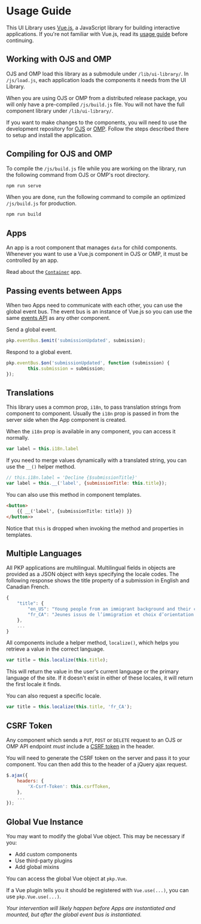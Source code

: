 # Usage Guide

This UI Library uses [Vue.js](https://vuejs.org/), a JavaScript library for building interactive applications. If you're not familiar with Vue.js, read its [usage guide](https://vuejs.org/v2/guide/) before continuing.

## Working with OJS and OMP

OJS and OMP load this library as a submodule under `/lib/ui-library/`. In `/js/load.js`, each application loads the components it needs from the UI Library.

When you are using OJS or OMP from a distributed release package, you will only have a pre-compiled `/js/build.js` file. You will not have the full component library under `/lib/ui-library/`.

If you want to make changes to the components, you will need to use the development repository for [OJS](https://github.com/pkp/ojs) or [OMP](https://github.com/pkp/omp). Follow the steps described there to setup and install the application.

## Compiling for OJS and OMP

To compile the `/js/build.js` file while you are working on the library, run the following command from OJS or OMP's root directory.

```bash
npm run serve
```

When you are done, run the following command to compile an optimized `/js/build.js` for production.

```bash
npm run build
```

## Apps

An app is a root component that manages `data` for child components. Whenever you want to use a Vue.js component in OJS or OMP, it must be controlled by an app.

Read about the [`Container`](/#/pages/container) app.

## Passing events between Apps

When two Apps need to communicate with each other, you can use the global event bus. The event bus is an instance of Vue.js so you can use the same [events API](https://vuejs.org/v2/api/#Instance-Methods-Events) as any other component.

Send a global event.

```js
pkp.eventBus.$emit('submissionUpdated', submission);
```

Respond to a global event.

```js
pkp.eventBus.$on('submissionUpdated', function (submission) {
		this.submission = submission;
});
```

## Translations

This library uses a common prop, `i18n`, to pass translation strings from component to component. Usually the `i18n` prop is passed in from the server side when the App component is created.

When the `i18n` prop is available in any component, you can access it normally.

```js
var label = this.i18n.label
```

If you need to merge values dynamically with a translated string, you can use the `__()` helper method.

```js
// this.i18n.label = 'Decline {$submissionTitle}'
var label = this.__('label', {submissionTitle: this.title});
```

You can also use this method in component templates.

```html
<button>
	{{ __('label', {submissionTitle: title}) }}
</button>>
```

Notice that `this` is dropped when invoking the method and properties in templates.

## Multiple Languages

All PKP applications are multilingual. Multilingual fields in objects are provided as a JSON object with keys specifying the locale codes. The following response shows the title property of a submission in English and Canadian French.

```js
{
	"title": {
		"en_US": "Young people from an immigrant background and their choice of post-secondary orientation in Montreal",
		"fr_CA": "Jeunes issus de l’immigration et choix d’orientation au postsecondaire à Montréal"
	},
	...
}
```

All components include a helper method, `localize()`, which helps you retrieve a value in the correct language.

```js
var title = this.localize(this.title);
```

This will return the value in the user's current language or the primary language of the site. If it doesn't exist in either of these locales, it will return the first locale it finds.

You can also request a specific locale.

```js
var title = this.localize(this.title, 'fr_CA');
```

## CSRF Token

Any component which sends a `PUT`, `POST` or `DELETE` request to an OJS or OMP API endpoint _must_ include a [CSRF token](https://en.wikipedia.org/wiki/Cross-site_request_forgery) in the header.

You will need to generate the CSRF token on the server and pass it to your component. You can then add this to the header of a jQuery ajax request.

```js
$.ajax({
	headers: {
		'X-Csrf-Token': this.csrfToken,
	},
	...
});
```

## Global Vue Instance

You may want to modify the global Vue object. This may be necessary if you:

- Add custom components
- Use third-party plugins
- Add global mixins

You can access the global Vue object at `pkp.Vue`.

If a Vue plugin tells you it should be registered with `Vue.use(...)`, you can use `pkp.Vue.use(...)`.

*Your intervention will likely happen before Apps are instantiated and mounted, but after the global event bus is instantiated.*
